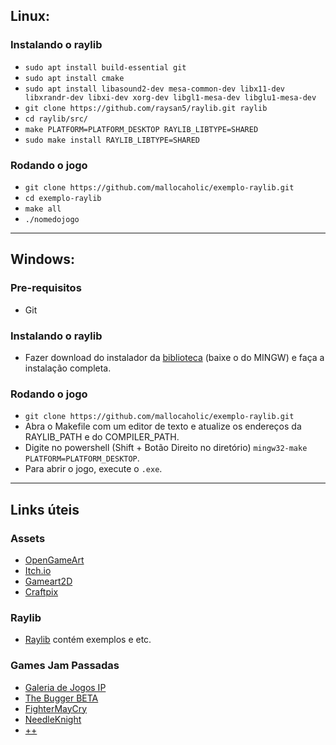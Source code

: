 
## Linux:
### Instalando o raylib

- `sudo apt install build-essential git`
- `sudo apt install cmake`
- `sudo apt install libasound2-dev mesa-common-dev libx11-dev libxrandr-dev libxi-dev xorg-dev libgl1-mesa-dev libglu1-mesa-dev`
- `git clone https://github.com/raysan5/raylib.git raylib`
- `cd raylib/src/`
- `make PLATFORM=PLATFORM_DESKTOP RAYLIB_LIBTYPE=SHARED`
- `sudo make install RAYLIB_LIBTYPE=SHARED`
### Rodando o jogo

- `git clone https://github.com/mallocaholic/exemplo-raylib.git`
- `cd exemplo-raylib`
- `make all` 
- `./nomedojogo`

*** 

## Windows:

### Pre-requisitos

* Git

### Instalando o raylib

- Fazer download do instalador da [biblioteca](https://raysan5.itch.io/raylib/purchase?popup=1) (baixe o do MINGW) e faça a instalação completa. 

### Rodando o jogo

- `git clone https://github.com/mallocaholic/exemplo-raylib.git`
- Abra o Makefile com um editor de texto e atualize os endereços da RAYLIB_PATH e do COMPILER_PATH.
- Digite no powershell (Shift + Botão Direito no diretório)  `mingw32-make PLATFORM=PLATFORM_DESKTOP`.
- Para abrir o jogo, execute o `.exe`.

***
## Links úteis
### Assets

- [OpenGameArt](https://opengameart.org/)
- [Itch.io](https://itch.io/game-assets/free)
- [Gameart2D](https://www.gameart2d.com/freebies.html)
- [Craftpix](https://craftpix.net/freebies/)

### Raylib

- [Raylib](https://www.raylib.com/) contém exemplos e etc.

### Games Jam Passadas

- [Galeria de Jogos IP](https://galeria-de-jogos-monitoriaip.vercel.app/)
- [The Bugger BETA](https://github.com/mallocaholic/DebugProject)
- [FighterMayCry](https://github.com/marcusvxf/FighterMayCry)
- [NeedleKnight](https://github.com/MateusNeeves/NeedleKnight)
- [++](https://github.com/luanbezerra/Projeto-IP)
